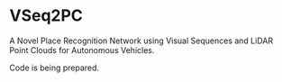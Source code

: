 # VSeq2PC
A Novel Place Recognition Network using Visual Sequences and LiDAR Point Clouds for Autonomous Vehicles.

Code is being prepared.
